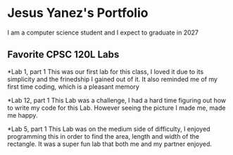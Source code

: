 # Jesus Yanez's Portfolio

I am a computer science student and I expect to graduate in 2027

## Favorite CPSC 120L Labs
*Lab 1, part 1
  This was our first lab for this class, I loved it due to its simplicity and the frinedship I gained out of it. It also reminded me of my first time coding, which is a pleasant memory

*Lab 12, part 1
  This Lab was a challenge, I had a hard time figuring out how to write my code for this Lab. However seeing the picture I made me, made me happy.

*Lab 5, part 1
  This Lab was on the medium side of difficulty, I enjoyed programming this in order to find the area, length and width of the rectangle. It was a super fun lab that both me and my partner enjoyed.
